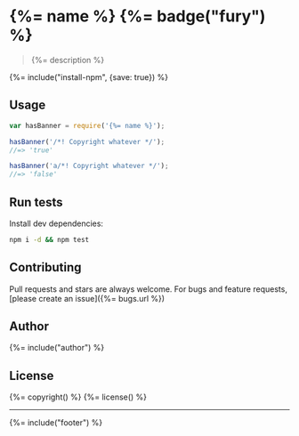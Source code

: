 # {%= name %} {%= badge("fury") %}

> {%= description %}

{%= include("install-npm", {save: true}) %}

## Usage

```js
var hasBanner = require('{%= name %}');

hasBanner('/*! Copyright whatever */');
//=> 'true'

hasBanner('a/*! Copyright whatever */');
//=> 'false'
```

## Run tests

Install dev dependencies:

```bash
npm i -d && npm test
```

## Contributing
Pull requests and stars are always welcome. For bugs and feature requests, [please create an issue]({%= bugs.url %})

## Author
{%= include("author") %}

## License
{%= copyright() %}
{%= license() %}

***

{%= include("footer") %}
